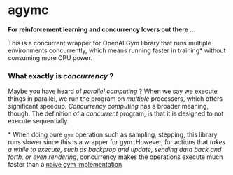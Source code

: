 # agymc

**For reinforcement learning and concurrency lovers out there ...**

This is a concurrent wrapper for OpenAI Gym library that runs multiple environments concurrently, which means running faster in training\* without consuming more CPU power.

### What exactly is _concurrency_ ?

Maybe you have heard of _parallel computing_ ? When we say we execute things in parallel, we run the program on _multiple_ processers, which offers significant speedup. _Concurrency computing_ has a broader meaning, though. The definition of a _concurrent_ program, is that it is designed to not execute sequentially.

\* When doing pure `gym` operation such as sampling, stepping, this library runs slower since this is a wrapper for gym. However, for actions that _takes a while to execute, such as backprop and update, sending data back and forth, or even rendering_, concurrency makes the operations execute much faster than a [naive gym implementation](./test/ref.py)